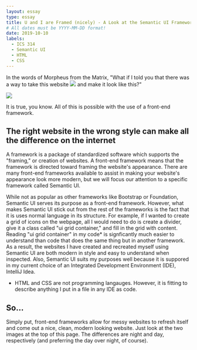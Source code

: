 ```yaml
---
layout: essay
type: essay
title: U and I are Framed (nicely) - A Look at the Semantic UI Framework
# All dates must be YYYY-MM-DD format!
date: 2019-10-10
labels:
  - ICS 314
  - Semantic UI
  - HTML
  - CSS
---
```

In the words of Morpheus from the Matrix, "What if I told you that there was a way to take this website
<img class="ui large image" src="https://i.stack.imgur.com/Jr0qS.png">
and make it look like this?"

<img class="ui large image" src="https://venturebeat.com/wp-content/uploads/2018/05/stack-overflow-for-teams-sample-2.png?resize=1024%2C717&strip=all?w=1134&strip=all">

It is true, you know. All of this is possible with the use of a front-end framework. 

## The right website in the wrong style can make all the difference on the internet
A framework is a package of standardized software which supports the "framing," or creation of websites. A front-end framework means that the framework is directed toward framing the website's appearance. There are many front-end frameworks available to assist in making your website's appearance look more modern, but we will focus our attention to a specific framework called Semantic UI. 

While not as popular as other frameworks like Bootstrap or Foundation, Semantic UI serves its purpose as a front-end framework. However, what makes Semantic UI stick out from the rest of the frameworks is the fact that it is uses normal language in its structure. For example, if I wanted to create a grid of icons on the webpage, all I would need to do is create a divider, give it a class called "ui grid container," and fill in the grid with content. Reading "ui grid container" in my code* is signficantly much easier to understand than code that does the same thing but in another framework. As a result, the websites I have created and recreated myself using Semantic UI are both modern in style and easy to understand when inspected. Also, Semantic UI suits my purposes well because it is suppored in my current choice of an Integrated Development Environment (IDE), IntelliJ Idea. 

* HTML and CSS are not programming langauges. However, it is fitting to describe anything I put in a file in any IDE as code.  

## So...
Simply put, front-end frameworks allow for messy websites to refresh itself and come out a nice, clean, modern looking website. Just look at the two images at the top of this page. The differences are night and day, respectively (and preferring the day over night, of course).

